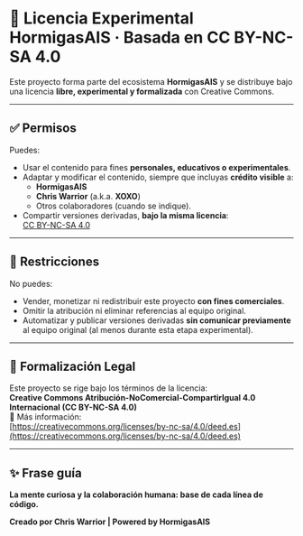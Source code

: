 # 🧪 Licencia Experimental HormigasAIS · Basada en CC BY-NC-SA 4.0

Este proyecto forma parte del ecosistema **HormigasAIS** y se distribuye bajo una licencia **libre, experimental y formalizada** con Creative Commons.

---

## ✅ Permisos

Puedes:

- Usar el contenido para fines **personales, educativos o experimentales**.  
- Adaptar y modificar el contenido, siempre que incluyas **crédito visible** a:  
  - **HormigasAIS**  
  - **Chris Warrior** (a.k.a. **XOXO**)  
  - Otros colaboradores (cuando se indique).  
- Compartir versiones derivadas, **bajo la misma licencia**:  
  [CC BY-NC-SA 4.0](https://creativecommons.org/licenses/by-nc-sa/4.0/)

---

## 🚫 Restricciones

No puedes:

- Vender, monetizar ni redistribuir este proyecto **con fines comerciales**.  
- Omitir la atribución ni eliminar referencias al equipo original.  
- Automatizar y publicar versiones derivadas **sin comunicar previamente** al equipo original (al menos durante esta etapa experimental).

---

## 📘 Formalización Legal

Este proyecto se rige bajo los términos de la licencia:  
**Creative Commons Atribución-NoComercial-CompartirIgual 4.0 Internacional (CC BY-NC-SA 4.0)**  
🔗 Más información:  
[https://creativecommons.org/licenses/by-nc-sa/4.0/deed.es](https://creativecommons.org/licenses/by-nc-sa/4.0/deed.es)

---

## ✨ Frase guía

**La mente curiosa y la colaboración humana: base de cada línea de código.**

**Creado por Chris Warrior | Powered by HormigasAIS**
